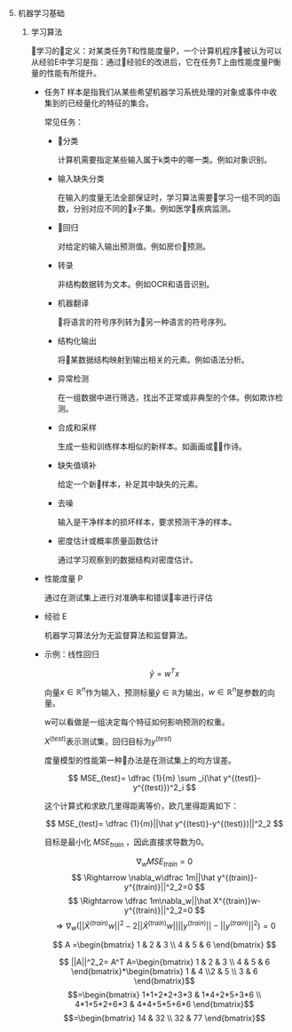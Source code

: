 5. 机器学习基础
    1. 学习算法

        学习的定义：对某类任务T和性能度量P，一个计算机程序被认为可以从经验E中学习是指：通过经验E的改进后，它在任务T上由性能度量P衡量的性能有所提升。

        - 任务T
            样本是指我们从某些希望机器学习系统处理的对象或事件中收集到的已经量化的特征的集合。

            常见任务：

            - 分类

                计算机需要指定某些输入属于k类中的哪一类。例如对象识别。

            - 输入缺失分类

                在输入的度量无法全部保证时，学习算法需要学习一组不同的函数，分别对应不同的x子集。例如医学疾病监测。

            - 回归

                对给定的输入输出预测值。例如房价预测。

            - 转录

                非结构数据转为文本。例如OCR和语音识别。

            - 机器翻译

                将语言的符号序列转为另一种语言的符号序列。

            - 结构化输出

                将某数据结构映射到输出相关的元素。例如语法分析。

            - 异常检测

                在一组数据中进行筛选，找出不正常或非典型的个体。例如欺诈检测。

            - 合成和采样

                生成一些和训练样本相似的新样本。如画画或作诗。

            - 缺失值填补

                给定一个新样本，补足其中缺失的元素。

            - 去噪

                输入是干净样本的损坏样本，要求预测干净的样本。

            - 密度估计或概率质量函数估计

                通过学习观察到的数据结构对密度估计。

        - 性能度量 P
            
            通过在测试集上进行对准确率和错误率进行评估

        - 经验 E

            机器学习算法分为无监督算法和监督算法。

        - 示例：线性回归

            $$ \hat {y} =w^Tx $$

            向量$x \in \mathbb R^n$作为输入，预测标量$\hat y \in \mathbb R$为输出，$w \in \mathbb R^n$是参数的向量。

            w可以看做是一组决定每个特征如何影响预测的权重。

            $X^{(test)}$表示测试集，回归目标为$y^{(test)}$

            度量模型的性能第一种办法是在测试集上的均方误差。

            $$ MSE_{test}= \dfrac {1}{m} \sum _i(\hat y^{(test)}-y^{(test)})^2_i $$

            这个计算式和求欧几里得距离等价，欧几里得距离如下：
            
            $$ MSE_{test}= \dfrac {1}{m}||\hat y^{(test)}-y^{(test)})||^2_2 $$

            目标是最小化 $MSE_{train}$ ，因此直接求导数为0。

            $$ \nabla_wMSE_{train}=0 $$
            $$ \Rightarrow \nabla_w\dfrac 1m||\hat y^{(train)}-y^{(train)}||^2_2=0 $$
            $$ \Rightarrow \dfrac 1m\nabla_w||\hat X^{(train)}w-y^{(train)}||^2_2=0 $$
            $$ \Rightarrow \nabla_w(||\hat X^{(train)}w||^2-2||\hat X^{(train)}w||||y^{(train)}||-||y^{(train)}||^2)=0 $$


            $$ A =\begin{bmatrix} 1 & 2 & 3 \\ 4 & 5 & 6 \end{bmatrix} $$

            $$ ||A||^2_2= A^T A=\begin{bmatrix} 1 & 2 & 3 \\ 4 & 5 & 6 \end{bmatrix}*\begin{bmatrix} 1 & 4 \\2 & 5 \\ 3 & 6 \end{bmatrix}$$
            $$=\begin{bmatrix} 1*1+2*2+3*3 & 1*4+2*5+3*6 \\ 4*1+5*2+6*3 & 4*4+5*5+6*6 \end{bmatrix}$$
            $$=\begin{bmatrix} 14 & 32 \\ 32 & 77 \end{bmatrix}$$

